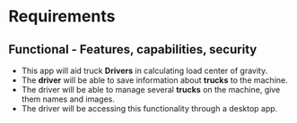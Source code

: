 # Requirements

## Functional - Features, capabilities, security
* This app will aid truck __Drivers__ in calculating load center of gravity. 
* The __driver__ will be able to save information about __trucks__ to the machine. 
* The driver will be able to manage several __trucks__ on the machine, give them names and images. 
* The driver will be accessing this functionality through a desktop app.
